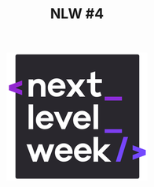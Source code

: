 <h1 align="center">
    <p>NLW #4</p>
    <br>
    <img src="./backend/src/assets/nlw.png" />
</h1>
